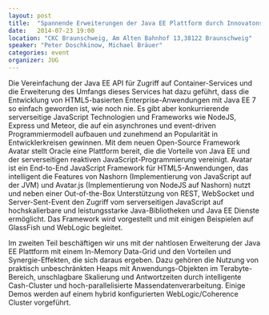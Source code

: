 ```yaml
---
layout: post
title:  "Spannende Erweiterungen der Java EE Plattform durch Innovatonstechnologien von Oracle"
date:   2014-07-23 19:00
location: "CKC Braunschweig, Am Alten Bahnhof 13,38122 Braunschweig"
speaker: "Peter Doschkinow, Michael Bräuer"
categories: event
organizer: JUG
---
```

Die Vereinfachung der Java EE API für Zugriff auf Container-Services und die Erweiterung des Umfangs dieses Services
hat dazu geführt, dass die Entwicklung von HTML5-basierten Enterprise-Anwendungen mit Java EE 7 so einfach geworden ist,
wie noch nie. Es gibt aber konkurrierende serverseitige JavaScript Technologien und Frameworks wie NodeJS, Express und
Meteor, die auf ein asynchrones und event-driven Programmiermodell aufbauen und zunehmend an Popularität in
Entwicklerkreisen gewinnen. Mit dem neuen Open-Source Framework Avatar stellt Oracle eine Plattform bereit, die die
Vorteile von Java EE und der serverseitigen reaktiven JavaScript-Programmierung vereinigt. Avatar ist ein End-to-End
JavaScript Framework für HTML5-Anwendungen, das intelligent die Features von Nashorn (Implementierung von JavaScript
auf der JVM) und Avatar.js (Implementierung von NodeJS auf Nashorn) nutzt und neben einer Out-of-the-Box Unterstützung
von REST, WebSocket und Server-Sent-Event den Zugriff vom serverseitigen JavaScript auf hochskalierbare und
leistungsstarke Java-Bibliotheken und Java EE Dienste ermöglicht. Das Framework wird vorgestellt und mit
einigen Beispielen auf GlassFish und WebLogic begleitet.

Im zweiten Teil beschäftigen wir uns mit der nahtlosen Erweiterung der Java EE Plattform mit einem In-Memory Data-Grid
und den Vorteilen und Synergie-Effekten, die sich daraus ergeben. Dazu gehören die Nutzung von praktisch unbeschränkten
Heaps mit Anwendungs-Objekten im Terabyte-Bereich, unschlagbare Skalierung und Antwortzeiten durch intelligente
Cash-Cluster und hoch-parallelisierte Massendatenverarbeitung. Einige Demos werden auf einem hybrid konfigurierten
WebLogic/Coherence Cluster vorgeführt.
